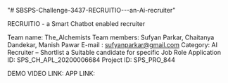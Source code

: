 "# SBSPS-Challenge-3437-RECRUITIO---an-Ai-recruiter" 


RECRUITIO - a Smart Chatbot enabled recruiter

Team name: The_Alchemists 
Team members: Sufyan Parkar, Chaitanya Dandekar, Manish Pawar
E-mail : sufyanparkar@gmail.com
Category:  AI Recruiter – Shortlist a Suitable candidate for specific Job 		         Role
Application ID: SPS_CH_APL_20200006684
Project ID: SPS_PRO_844 
	
DEMO VIDEO LINK: 
APP LINK: 
